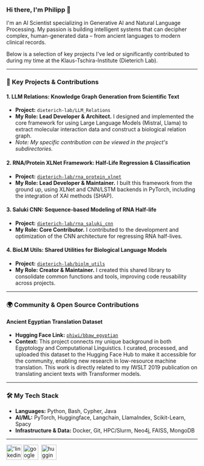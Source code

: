 ### Hi there, I'm Philipp 👋

I'm an AI Scientist specializing in Generative AI and Natural Language Processing. My passion is building intelligent systems that can decipher complex, human-generated data – from ancient languages to modern clinical records.

Below is a selection of key projects I've led or significantly contributed to during my time at the Klaus-Tschira-Institute (Dieterich Lab).

---

### 🚀 Key Projects & Contributions

#### 1. LLM Relations: Knowledge Graph Generation from Scientific Text
*   **Project:** `dieterich-lab/LLM_Relations`
*   **My Role:** **Lead Developer & Architect.** I designed and implemented the core framework for using Large Language Models (Mistral, Llama) to extract molecular interaction data and construct a biological relation graph.
*   *Note: My specific contribution can be viewed in the project's subdirectories.*

#### 2. RNA/Protein XLNet Framework: Half-Life Regression & Classification
*   **Project:** [`dieterich-lab/rna_protein_xlnet`](https://github.com/dieterich-lab/rna_protein_xlnet)
*   **My Role:** **Lead Developer & Maintainer.** I built this framework from the ground up, using XLNet and CNN/LSTM backends in PyTorch, including the integration of XAI methods (SHAP).

#### 3. Saluki CNN: Sequence-based Modeling of RNA Half-life
*   **Project:** [`dieterich-lab/rna_saluki_cnn`](https://github.com/dieterich-lab/rna_saluki_cnn)
*   **My Role:** **Core Contributor.** I contributed to the development and optimization of the CNN architecture for regressing RNA half-lives.

#### 4. BioLM Utils: Shared Utilities for Biological Language Models
*   **Project:** [`dieterich-lab/biolm_utils`](https://github.com/dieterich-lab/biolm_utils)
*   **My Role:** **Creator & Maintainer.** I created this shared library to consolidate common functions and tools, improving code reusability across projects.

---

### 🌍 Community & Open Source Contributions

#### Ancient Egyptian Translation Dataset
*   **Hugging Face Link:** [`phiwi/bbaw_egyptian`](https://huggingface.co/datasets/phiwi/bbaw_egyptian)
*   **Context:** This project connects my unique background in both Egyptology and Computational Linguistics. I curated, processed, and uploaded this dataset to the Hugging Face Hub to make it accessible for the community, enabling new research in low-resource machine translation. This work is directly related to my IWSLT 2019 publication on translating ancient texts with Transformer models.

---

### 🛠️ My Tech Stack

*   **Languages:** Python, Bash, Cypher, Java
*   **AI/ML:** PyTorch, Huggingface, Langchain, LlamaIndex, Scikit-Learn, Spacy
*   **Infrastructure & Data:** Docker, Git, HPC/Slurm, Neo4j, FAISS, MongoDB

---

[<img src="https://cdn.jsdelivr.net/npm/simple-icons@3.0.1/icons/linkedin.svg" alt="'linkedin'" width="40"/>](https://www.linkedin.com/in/philipp-wiesenb/)   [<img src="https://cdn.jsdelivr.net/npm/simple-icons@3.0.1/icons/googlescholar.svg" alt="google scholar" width="40"/>](https://scholar.google.de/citations?user=zdNEDqgAAAAJ&hl=de)    [<img src="https://huggingface.co/datasets/huggingface/brand-assets/resolve/main/hf-logo.svg" alt="hugging face" width="40"/>](https://huggingface.co/phiwi) 
